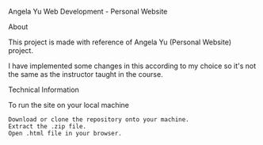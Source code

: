 Angela Yu Web Development - Personal Website

About

This project is made with reference of Angela Yu (Personal Website) project.

I have implemented some changes in this according to my choice so it's not the same as the instructor taught in the course.


Technical Information

To run the site on your local machine

    Download or clone the repository onto your machine.
    Extract the .zip file.
    Open .html file in your browser.
    
    


